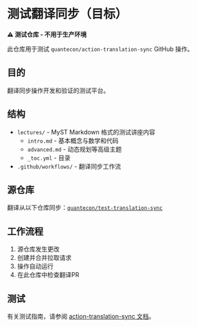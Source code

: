 # 测试翻译同步（目标）

**⚠️ 测试仓库 - 不用于生产环境**

此仓库用于测试 `quantecon/action-translation-sync` GitHub 操作。

## 目的

翻译同步操作开发和验证的测试平台。

## 结构

- `lectures/` - MyST Markdown 格式的测试讲座内容
  - `intro.md` - 基本概念与数学和代码
  - `advanced.md` - 动态规划等高级主题
  - `_toc.yml` - 目录
- `.github/workflows/` - 翻译同步工作流

## 源仓库

翻译从以下仓库同步：[`quantecon/test-translation-sync`](https://github.com/quantecon/test-translation-sync)

## 工作流程

1. 源仓库发生更改
2. 创建并合并拉取请求
3. 操作自动运行
4. 在此仓库中检查翻译PR

## 测试

有关测试指南，请参阅 [action-translation-sync 文档](https://github.com/quantecon/action-translation-sync/blob/main/docs/TEST-REPOSITORIES.md)。

